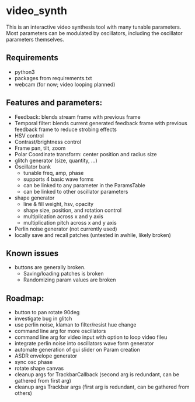 # video_synth

This is an interactive video synthesis tool with many tunable parameters. Most parameters can be modulated by oscillators, including the oscillator parameters themselves.

## Requirements
- python3
- packages from requirements.txt
- webcam (for now; video looping planned)

## Features and parameters:
- Feedback: blends stream frame with previous frame
- Temporal filter: blends current generated feedback frame with previous feedback frame to reduce strobing effects
- HSV control
- Contrast/brightness control
- Frame pan, tilt, zoom
- Polar Coordinate transform: center position and radius size
- glitch generator (size, quantity, ...)
- Oscillator bank
    - tunable freq, amp, phase
    - supports 4 basic wave forms
    - can be linked to any parameter in the ParamsTable
    - can be linked to other oscillator parameters
- shape generator
    - line & fill weight, hsv, opacity
    - shape size, position, and rotation control
    - multiplication across x and y axis
    - multiplication pitch across x and y axis
- Perlin noise generator (not currently used)
- locally save and recall patches (untested in awhile, likely broken)

## Known issues
- buttons are generally broken. 
    - Saving/loading patches is broken
    - Randomizing param values are broken
     
## Roadmap:
- button to pan rotate 90deg
- investigate bug in glitch
- use perlin noise, klaman to filter/resist hue change
- command line arg for more oscillators
- command line arg for video input with option to loop video fileu
- integrate perlin noise into oscillators wave form generator
- automate generation of gui slider on Param creation
- ASDR envelope generator
- sync osc phase
- rotate shape canvas
- cleanup args for TrackbarCallback (second arg is redundant, can be gathered from first arg)
- cleanup args Trackbar args (first arg is redundant, can be gathered from others)
